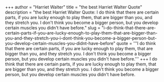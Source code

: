 +++
author = "Harriet Walter"
title = "the best Harriet Walter Quote"
description = "the best Harriet Walter Quote: I do think that there are certain parts, if you are lucky enough to play them, that are bigger than you, and they stretch you. I don't think you become a bigger person, but you develop certain muscles you didn't have before."
slug = "i-do-think-that-there-are-certain-parts-if-you-are-lucky-enough-to-play-them-that-are-bigger-than-you-and-they-stretch-you-i-dont-think-you-become-a-bigger-person-but-you-develop-certain-muscles-you-didnt-have-before"
quote = '''I do think that there are certain parts, if you are lucky enough to play them, that are bigger than you, and they stretch you. I don't think you become a bigger person, but you develop certain muscles you didn't have before.'''
+++
I do think that there are certain parts, if you are lucky enough to play them, that are bigger than you, and they stretch you. I don't think you become a bigger person, but you develop certain muscles you didn't have before.
